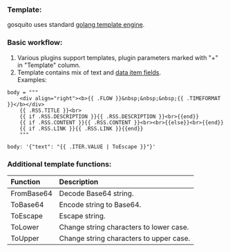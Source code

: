### Template:

gosquito uses standard [golang template engine](https://pkg.go.dev/text/template). 

### Basic workflow:

1. Various plugins support templates, plugin parameters marked with "+" in "Template" column.
2. Template contains mix of text and [data item fields](concept.md).<br>Examples:  
```gotemplate
body = """
    <div align="right"><b>{{ .FLOW }}&nbsp;&nbsp;&nbsp;{{ .TIMEFORMAT }}</b></div>
    {{ .RSS.TITLE }}<br>
    {{ if .RSS.DESCRIPTION }}{{ .RSS.DESCRIPTION }}<br>{{end}}
    {{ if .RSS.CONTENT }}{{ .RSS.CONTENT }}<br><br>{{else}}<br>{{end}}
    {{ if .RSS.LINK }}{{ .RSS.LINK }}{{end}}
    """

body: '{"text": "{{ .ITER.VALUE | ToEscape }}"}'
```

### Additional template functions:

| Function      | Description                                |
| :------------ | :----------------------------------------- |
| FromBase64    | Decode Base64 string.                      |
| ToBase64      | Encode string to Base64.                   |
| ToEscape      | Escape string.                             |
| ToLower       | Change string characters to lower case.    |
| ToUpper       | Change string characters to upper case.    |


